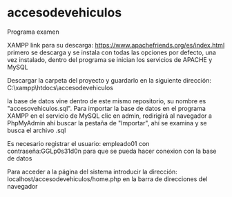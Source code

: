 # accesodevehiculos
Programa examen

XAMPP
link para su descarga: https://www.apachefriends.org/es/index.html
primero se descarga y se instala con todas las opciones por defecto, una vez instalado, dentro del programa se inician los servicios de APACHE y MySQL

Descargar la carpeta del proyecto y guardarlo en la siguiente dirección: C:\xampp\htdocs\accesodevehiculos

la base de datos vine dentro de este mismo repositorio, su nombre es "accesovehiculos.sql". Para importar la base de datos en el programa XAMPP en el servicio de MySQL clic en admin, redirigirá al navegador a PhpMyAdmin ahí buscar la pestaña de "Importar", ahí se examina y se busca el archivo .sql

Es necesario registrar el usuario: empleado01 con contraseña:GGLp0s31d0n para que se pueda hacer conexion con la base de datos

Para acceder a la página del sistema introducir la dirección: localhost/accesodevehiculos/home.php en la barra de direcciones del navegador 
